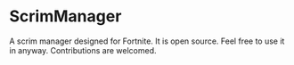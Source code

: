 # ScrimManager
A scrim manager designed for Fortnite. It is open source. Feel free to use it in anyway. Contributions are welcomed.
